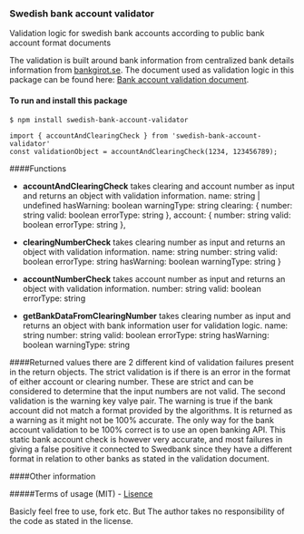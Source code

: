 ### Swedish bank account validator
Validation logic for swedish bank accounts according to public bank account format documents

The validation is built around bank information from centralized bank details information from [bankgirot.se](https://www.bankgirot.se/ "bankgirot.se"). The document used as validation logic in this package can be found here: [Bank account validation document](https://www.bankgirot.se/globalassets/dokument/anvandarmanualer/bankernaskontonummeruppbyggnad_anvandarmanual_sv.pdf "Bank account validation document").

#### To run and install this package
`$ npm install swedish-bank-account-validator`

	import { accountAndClearingCheck } from 'swedish-bank-account-validator'
    const validationObject = accountAndClearingCheck(1234, 123456789);

####Functions

* **accountAndClearingCheck**
	 takes clearing and account number as input and returns an object with validation information.
        name: string | undefined
        hasWarning: boolean
        warningType: string
        clearing: {
            number: string
            valid: boolean
            errorType: string
        },
        account: {
            number: string
            valid: boolean
            errorType: string
        },

* **clearingNumberCheck**
	 takes clearing number as input and returns an object with validation information.
        name: string
        number: string
        valid: boolean
        errorType: string
        hasWarning: boolean
        warningType: string
      }

* **accountNumberCheck**
	 takes account number as input and returns an object with validation information.
      number: string
      valid: boolean
      errorType: string

* **getBankDataFromClearingNumber**
	 takes clearing number as input and returns an object with bank information user for validation logic.
        name: string
        number: string
        valid: boolean
        errorType: string
        hasWarning: boolean
        warningType: string

####Returned values
there are 2 different kind of validation failures present in the return objects. The strict validation is if there is an error in the format of either account or clearing number. These are strict and can be considered to determine that the input numbers are not valid. The second validation is the warning key valye pair. The warning is true if the bank account did not match a format provided by the algorithms. It is returned as a warning as it might not be 100% accurate. The only way for the bank account validation to be 100% correct is to use an open banking API. This static bank account check is however very accurate, and most failures in giving a false positive it connected to Swedbank since they have a different format in relation to other banks as stated in the validation document.

####Other information

#####Terms of usage (MIT) - [Lisence](https://github.com/joakimengqvist/swedish-bank-account-validator/blob/master/LICENSE.txt)

Basicly feel free to use, fork etc. But The author takes no responsibility of the code as stated in the license.
